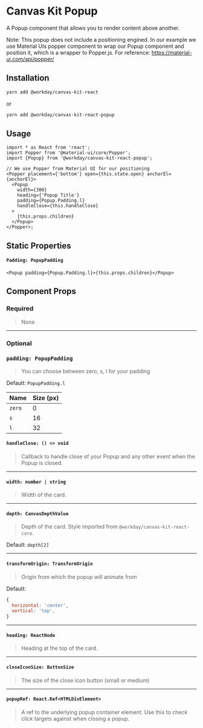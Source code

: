 # Canvas Kit Popup

A Popup component that allows you to render content above another.

Note: This popup does not include a positioning engined. In our example we use Material UIs popper
component to wrap our Popup component and position it, which is a wrapper to Popper.js. For
reference: https://material-ui.com/api/popper/

## Installation

```sh
yarn add @workday/canvas-kit-react
```

or

```sh
yarn add @workday/canvas-kit-react-popup
```

## Usage

```tsx
import * as React from 'react';
import Popper from '@material-ui/core/Popper';
import {Popup} from '@workday/canvas-kit-react-popup';

// We use Popper from Material UI for our positioning
<Popper placement={'bottom'} open={this.state.open} anchorEl={anchorEl}>
  <Popup
    width={300}
    heading={'Popup Title'}
    padding={Popup.Padding.l}
    handleClose={this.handleClose}
  >
    {this.props.children}
  </Popup>
</Popper>;
```

## Static Properties

#### `Padding: PopupPadding`

```tsx
<Popup padding={Popup.Padding.l}>{this.props.children}</Popup>
```

## Component Props

### Required

> None

---

### Optional

### `padding: PopupPadding`

> You can choose between zero, s, l for your padding

Default: `PopupPadding.l`

| Name   | Size (px) |
| ------ | --------- |
| `zero` | 0         |
| `s`    | 16        |
| `l`    | 32        |

#### `handleClose: () => void`

> Callback to handle close of your Popup and any other event when the Popup is closed.

---

#### `width: number | string`

> Width of the card.

---

#### `depth: CanvasDepthValue`

> Depth of the card. Style imported from `@workday/canvas-kit-react-core`.

Default: `depth[2]`

---

#### `transformOrigin: TransformOrigin`

> Origin from which the popup will animate from

Default:

```js
{
  horizontal: 'center',
  vertical: 'top',
}
```

---

#### `heading: ReactNode`

> Heading at the top of the card.

---

#### `closeIconSize: ButtonSize`

> The size of the close icon button (small or medium)

---

#### `popupRef: React.Ref<HTMLDivElement>`

> A ref to the underlying popup container element. Use this to check click targets against when
> closing a popup.
